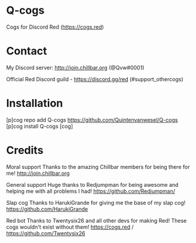 # Q-cogs
Cogs for Discord Red (https://cogs.red)


# Contact
My Discord server: http://join.chillbar.org (@Qvw#0001)

Official Red Discord guild - https://discord.gg/red (#support_othercogs)


# Installation 
[p]cog repo add Q-cogs https://github.com/Quintenvanwesel/Q-cogs
[p]cog install Q-cogs [cog]

# Credits
Moral support
Thanks to the amazing Chillbar members for being there for me!
http://join.chillbar.org

General support
Huge thanks to Redjumpman for being awesome and helping me with all problems I had!
https://github.com/Redjumpman/

Slap cog
Thanks to HarukiGrande for giving me the base of my slap cog!
https://github.com/HarukiGrande

Red bot
Thanks to Twentysix26 and all other devs for making Red! These cogs wouldn't exist without them!
https://cogs.red / https://github.com/Twentysix26
